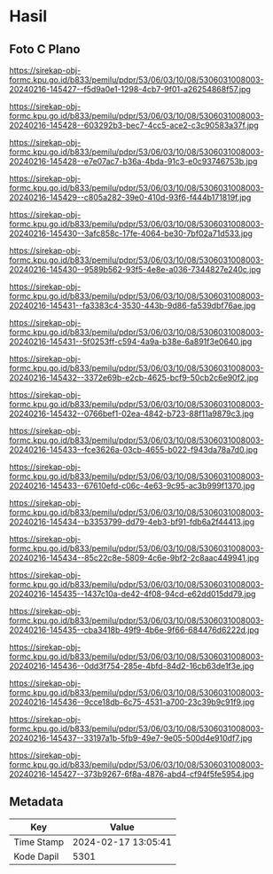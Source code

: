 # Hasil

## Foto C Plano

https://sirekap-obj-formc.kpu.go.id/b833/pemilu/pdpr/53/06/03/10/08/5306031008003-20240216-145427--f5d9a0e1-1298-4cb7-9f01-a26254868f57.jpg

https://sirekap-obj-formc.kpu.go.id/b833/pemilu/pdpr/53/06/03/10/08/5306031008003-20240216-145428--603292b3-bec7-4cc5-ace2-c3c90583a37f.jpg

https://sirekap-obj-formc.kpu.go.id/b833/pemilu/pdpr/53/06/03/10/08/5306031008003-20240216-145428--e7e07ac7-b36a-4bda-91c3-e0c93746753b.jpg

https://sirekap-obj-formc.kpu.go.id/b833/pemilu/pdpr/53/06/03/10/08/5306031008003-20240216-145429--c805a282-39e0-410d-93f6-f444b171819f.jpg

https://sirekap-obj-formc.kpu.go.id/b833/pemilu/pdpr/53/06/03/10/08/5306031008003-20240216-145430--3afc858c-17fe-4064-be30-7bf02a71d533.jpg

https://sirekap-obj-formc.kpu.go.id/b833/pemilu/pdpr/53/06/03/10/08/5306031008003-20240216-145430--9589b562-93f5-4e8e-a036-7344827e240c.jpg

https://sirekap-obj-formc.kpu.go.id/b833/pemilu/pdpr/53/06/03/10/08/5306031008003-20240216-145431--fa3383c4-3530-443b-9d86-fa539dbf76ae.jpg

https://sirekap-obj-formc.kpu.go.id/b833/pemilu/pdpr/53/06/03/10/08/5306031008003-20240216-145431--5f0253ff-c594-4a9a-b38e-6a891f3e0640.jpg

https://sirekap-obj-formc.kpu.go.id/b833/pemilu/pdpr/53/06/03/10/08/5306031008003-20240216-145432--3372e69b-e2cb-4625-bcf9-50cb2c6e90f2.jpg

https://sirekap-obj-formc.kpu.go.id/b833/pemilu/pdpr/53/06/03/10/08/5306031008003-20240216-145432--0766bef1-02ea-4842-b723-88f11a9879c3.jpg

https://sirekap-obj-formc.kpu.go.id/b833/pemilu/pdpr/53/06/03/10/08/5306031008003-20240216-145433--fce3626a-03cb-4655-b022-f943da78a7d0.jpg

https://sirekap-obj-formc.kpu.go.id/b833/pemilu/pdpr/53/06/03/10/08/5306031008003-20240216-145433--67610efd-c06c-4e63-9c95-ac3b999f1370.jpg

https://sirekap-obj-formc.kpu.go.id/b833/pemilu/pdpr/53/06/03/10/08/5306031008003-20240216-145434--b3353799-dd79-4eb3-bf91-fdb6a2f44413.jpg

https://sirekap-obj-formc.kpu.go.id/b833/pemilu/pdpr/53/06/03/10/08/5306031008003-20240216-145434--85c22c8e-5809-4c6e-9bf2-2c8aac449941.jpg

https://sirekap-obj-formc.kpu.go.id/b833/pemilu/pdpr/53/06/03/10/08/5306031008003-20240216-145435--1437c10a-de42-4f08-94cd-e62dd015dd79.jpg

https://sirekap-obj-formc.kpu.go.id/b833/pemilu/pdpr/53/06/03/10/08/5306031008003-20240216-145435--cba3418b-49f9-4b6e-9f66-684476d6222d.jpg

https://sirekap-obj-formc.kpu.go.id/b833/pemilu/pdpr/53/06/03/10/08/5306031008003-20240216-145436--0dd3f754-285e-4bfd-84d2-16cb63de1f3e.jpg

https://sirekap-obj-formc.kpu.go.id/b833/pemilu/pdpr/53/06/03/10/08/5306031008003-20240216-145436--9cce18db-6c75-4531-a700-23c39b9c91f9.jpg

https://sirekap-obj-formc.kpu.go.id/b833/pemilu/pdpr/53/06/03/10/08/5306031008003-20240216-145437--33197a1b-5fb9-49e7-9e05-500d4e910df7.jpg

https://sirekap-obj-formc.kpu.go.id/b833/pemilu/pdpr/53/06/03/10/08/5306031008003-20240216-145427--373b9267-6f8a-4876-abd4-cf94f5fe5954.jpg


## Metadata

| Key        | Value               |
| ---------- | ------------------- |
| Time Stamp | 2024-02-17 13:05:41 |
| Kode Dapil | 5301                |



